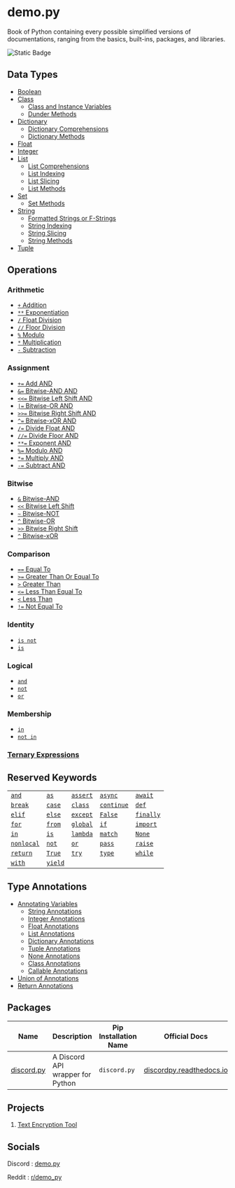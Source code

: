 # demo.py
Book of Python containing every possible simplified versions of documentations, ranging from the basics, built-ins, packages, and libraries.

![Static Badge](https://img.shields.io/badge/Python_%3E%3D3.12-yellow?style=for-the-badge)

## Data Types
- [Boolean](https://github.com/almostDemoPy/demo.py/blob/c33ecd83d97d0b89ae8299fb98ef7b3de16053b9/data_types/boolean.md)
- [Class](https://github.com/almostDemoPy/demo.py/blob/c33ecd83d97d0b89ae8299fb98ef7b3de16053b9/data_types/class.md)
  - [Class and Instance Variables](https://github.com/almostDemoPy/demo.py/blob/main/data_types/class.md#class-and-instance-variables)
  - [Dunder Methods](https://github.com/almostDemoPy/demo.py/blob/main/data_types/class.md#dunder-methods)
- [Dictionary](https://github.com/almostDemoPy/demo.py/blob/c33ecd83d97d0b89ae8299fb98ef7b3de16053b9/data_types/dictionary.md)
  - [Dictionary Comprehensions](https://github.com/almostDemoPy/demo.py/blob/main/data_types/dictionary.md#dictionary-comprehensions)
  - [Dictionary Methods](https://github.com/almostDemoPy/demo.py/blob/main/data_types/dictionary.md#dictionary-methods)
- [Float](https://github.com/almostDemoPy/demo.py/blob/c33ecd83d97d0b89ae8299fb98ef7b3de16053b9/data_types/float.md)
- [Integer](https://github.com/almostDemoPy/demo.py/blob/c33ecd83d97d0b89ae8299fb98ef7b3de16053b9/data_types/integer.md)
- [List](https://github.com/almostDemoPy/demo.py/blob/c33ecd83d97d0b89ae8299fb98ef7b3de16053b9/data_types/list.md)
  - [List Comprehensions](https://github.com/almostDemoPy/demo.py/blob/main/data_types/list.md#list-comprehensions)
  - [List Indexing](https://github.com/almostDemoPy/demo.py/blob/main/data_types/list.md#list-indexing)
  - [List Slicing](https://github.com/almostDemoPy/demo.py/blob/main/data_types/list.md#list-slicing)
  - [List Methods](https://github.com/almostDemoPy/demo.py/blob/main/data_types/list.md#list-methods)
- [Set](https://github.com/almostDemoPy/demo.py/blob/c33ecd83d97d0b89ae8299fb98ef7b3de16053b9/data_types/set.md)
  - [Set Methods](https://github.com/almostDemoPy/demo.py/blob/main/data_types/set.md#set-methods)
- [String](https://github.com/almostDemoPy/demo.py/blob/c33ecd83d97d0b89ae8299fb98ef7b3de16053b9/data_types/string.md)
  - [Formatted Strings or F-Strings](https://github.com/almostDemoPy/demo.py/blob/main/data_types/string.md#formatted-strings-or-f-strings)
  - [String Indexing](https://github.com/almostDemoPy/demo.py/blob/main/data_types/string.md#string-indexing)
  - [String Slicing](https://github.com/almostDemoPy/demo.py/blob/main/data_types/string.md#string-slicing)
  - [String Methods](https://github.com/almostDemoPy/demo.py/blob/main/data_types/string.md#string-methods)
- [Tuple](https://github.com/almostDemoPy/demo.py/blob/c33ecd83d97d0b89ae8299fb98ef7b3de16053b9/data_types/tuple.md)

## Operations

### Arithmetic
- [` + ` Addition](https://github.com/almostDemoPy/demo.py/blob/main/operations/arithmetic.md#addition-operation)
- [` ** ` Exponentiation](https://github.com/almostDemoPy/demo.py/blob/main/operations/arithmetic.md#exponentiation-operation)
- [` / ` Float Division](https://github.com/almostDemoPy/demo.py/blob/main/operations/arithmetic.md#float-division-operation)
- [` // ` Floor Division](https://github.com/almostDemoPy/demo.py/blob/main/operations/arithmetic.md#floor-division-operation)
- [` % ` Modulo](https://github.com/almostDemoPy/demo.py/blob/main/operations/arithmetic.md#modulo-operation)
- [` * ` Multiplication](https://github.com/almostDemoPy/demo.py/blob/main/operations/arithmetic.md#multiplication-operation)
- [` - ` Subtraction](https://github.com/almostDemoPy/demo.py/blob/main/operations/arithmetic.md#subtraction-operation)

### Assignment
- [` += ` Add AND](https://github.com/almostDemoPy/demo.py/blob/main/operations/assignment.md#add-and-operation)
- [` &= ` Bitwise-AND AND](https://github.com/almostDemoPy/demo.py/blob/main/operations/assignment.md#bitwise-and-and-operation)
- [` <<= ` Bitwise Left Shift AND](https://github.com/almostDemoPy/demo.py/blob/main/operations/assignment.md#bitwise-left-shift-and-operation)
- [` |= ` Bitwise-OR AND](https://github.com/almostDemoPy/demo.py/blob/main/operations/assignment.md#bitwise-or-and-operation)
- [` >>= ` Bitwise Right Shift AND](https://github.com/almostDemoPy/demo.py/blob/main/operations/assignment.md#bitwise-right-shift-and-operation)
- [` ^= ` Bitwise-xOR AND](https://github.com/almostDemoPy/demo.py/blob/main/operations/assignment.md#bitwise-xor-and-operation)
- [` /= ` Divide Float AND](https://github.com/almostDemoPy/demo.py/blob/main/operations/assignment.md#divide-float-and-operation)
- [` //= ` Divide Floor AND](https://github.com/almostDemoPy/demo.py/blob/main/operations/assignment.md#divide-floor-and-operation)
- [` **= ` Exponent AND](https://github.com/almostDemoPy/demo.py/blob/main/operations/assignment.md#exponent-and-operation)
- [` %= ` Modulo AND](https://github.com/almostDemoPy/demo.py/blob/main/operations/assignment.md#modulo-and-operation)
- [` *= ` Multiply AND](https://github.com/almostDemoPy/demo.py/blob/main/operations/assignment.md#multiply-and-operation)
- [` -= ` Subtract AND](https://github.com/almostDemoPy/demo.py/blob/main/operations/assignment.md#subtract-and-operation)

### Bitwise
- [` & ` Bitwise-AND](https://github.com/almostDemoPy/demo.py/blob/main/operations/bitwise.md#bitwise-and-operation)
- [` << ` Bitwise Left Shift](https://github.com/almostDemoPy/demo.py/blob/main/operations/bitwise.md#bitwise-left-shift-operation)
- [` ~ ` Bitwise-NOT](https://github.com/almostDemoPy/demo.py/blob/main/operations/bitwise.md#bitwise-not-operation)
- [` ^ ` Bitwise-OR](https://github.com/almostDemoPy/demo.py/blob/main/operations/bitwise.md#bitwise-or-operation)
- [` >> ` Bitwise Right Shift](https://github.com/almostDemoPy/demo.py/blob/main/operations/bitwise.md#bitwise-right-shift-operation)
- [` ^ ` Bitwise-xOR](https://github.com/almostDemoPy/demo.py/blob/main/operations/bitwise.md#bitwise-xor-operation)

### Comparison
- [` == ` Equal To](https://github.com/almostDemoPy/demo.py/blob/main/operations/comparison.md#equal-to-operation)
- [` >= ` Greater Than Or Equal To](https://github.com/almostDemoPy/demo.py/blob/main/operations/comparison.md#greater-than-or-equal-to-operation)
- [` > ` Greater Than](https://github.com/almostDemoPy/demo.py/blob/main/operations/comparison.md#greater-than-operation)
- [` <= ` Less Than Equal To](https://github.com/almostDemoPy/demo.py/blob/main/operations/comparison.md#less-than-or-equal-to-operation)
- [` < ` Less Than](https://github.com/almostDemoPy/demo.py/blob/main/operations/comparison.md#less-than-operation)
- [` != ` Not Equal To](https://github.com/almostDemoPy/demo.py/blob/main/operations/comparison.md#not-equal-to-operation)

### Identity
- [` is not `](https://github.com/almostDemoPy/demo.py/blob/main/operations/identity.md#is-not-operation)
- [` is `](https://github.com/almostDemoPy/demo.py/blob/main/operations/identity.md#is-operation)

### Logical
- [` and `](https://github.com/almostDemoPy/demo.py/blob/main/operations/logical.md#and-operation)
- [` not `](https://github.com/almostDemoPy/demo.py/blob/main/operations/logical.md#not-operation)
- [` or `](https://github.com/almostDemoPy/demo.py/blob/main/operations/logical.md#or-operation)

### Membership
- [` in `](https://github.com/almostDemoPy/demo.py/blob/main/operations/membership.md#in-operation)
- [` not in `](https://github.com/almostDemoPy/demo.py/blob/main/operations/membership.md#not-in-operation)

### [Ternary Expressions](https://github.com/almostDemoPy/demo.py/blob/main/operations/ternary.md#ternary)

## Reserved Keywords
| | | | | |
| - | - | - | - | - |
| [` and `](https://github.com/almostDemoPy/demo.py/blob/main/reserved_keywords.md#and) | [` as `](https://github.com/almostDemoPy/demo.py/blob/main/reserved_keywords.md#as) | [` assert `](https://github.com/almostDemoPy/demo.py/blob/main/reserved_keywords.md#assert) | [` async `](https://github.com/almostDemoPy/demo.py/blob/main/reserved_keywords.md#async) | [` await `](https://github.com/almostDemoPy/demo.py/blob/main/reserved_keywords.md#await)
| [` break `](https://github.com/almostDemoPy/demo.py/blob/main/reserved_keywords.md#break) | [` case `](https://github.com/almostDemoPy/demo.py/blob/main/reserved_keywords.md#case) | [` class `](https://github.com/almostDemoPy/demo.py/blob/main/reserved_keywords.md#class) | [` continue `](https://github.com/almostDemoPy/demo.py/blob/main/reserved_keywords.md#continue) | [` def `](<https://github.com/almostDemoPy/demo.py/blob/main/reserved_keywords.md#def>) |
| [` elif `](https://github.com/almostDemoPy/demo.py/blob/main/reserved_keywords.md#elif) | [` else `](https://github.com/almostDemoPy/demo.py/blob/main/reserved_keywords.md#else) | [` except `](https://github.com/almostDemoPy/demo.py/blob/main/reserved_keywords.md#except) | [` False `](https://github.com/almostDemoPy/demo.py/blob/main/reserved_keywords.md#false) | [` finally `](https://github.com/almostDemoPy/demo.py/blob/main/reserved_keywords.md#finally) |
| [` for `](https://github.com/almostDemoPy/demo.py/blob/main/reserved_keywords.md#for) | [` from `](https://github.com/almostDemoPy/demo.py/blob/main/reserved_keywords.md#from) | [` global `](https://github.com/almostDemoPy/demo.py/blob/main/reserved_keywords.md#global) | [` if `](https://github.com/almostDemoPy/demo.py/blob/main/reserved_keywords.md#if) | [` import `](https://github.com/almostDemoPy/demo.py/blob/main/reserved_keywords.md#import) |
| [` in `](https://github.com/almostDemoPy/demo.py/blob/main/reserved_keywords.md#in) | [` is `](https://github.com/almostDemoPy/demo.py/blob/main/reserved_keywords.md#is) | [` lambda `](https://github.com/almostDemoPy/demo.py/blob/main/reserved_keywords.md#lambda) | [` match `](https://github.com/almostDemoPy/demo.py/blob/main/reserved_keywords.md#match) | [` None `](https://github.com/almostDemoPy/demo.py/blob/main/reserved_keywords.md#none) |
| [` nonlocal `](https://github.com/almostDemoPy/demo.py/blob/main/reserved_keywords.md#nonlocal) | [` not `](https://github.com/almostDemoPy/demo.py/blob/main/reserved_keywords.md#not) | [` or `](https://github.com/almostDemoPy/demo.py/blob/main/reserved_keywords.md#or) | [` pass `](https://github.com/almostDemoPy/demo.py/blob/main/reserved_keywords.md#pass) | [` raise `](https://github.com/almostDemoPy/demo.py/blob/main/reserved_keywords.md#raise) |
| [` return `](https://github.com/almostDemoPy/demo.py/blob/main/reserved_keywords.md#return) | [` True `](https://github.com/almostDemoPy/demo.py/blob/main/reserved_keywords.md#true) | [` try `](https://github.com/almostDemoPy/demo.py/blob/main/reserved_keywords.md#try) | [` type `](https://github.com/almostDemoPy/demo.py/blob/main/reserved_keywords.md#type) | [` while `](https://github.com/almostDemoPy/demo.py/blob/main/reserved_keywords.md#while) |
| [` with `](https://github.com/almostDemoPy/demo.py/blob/main/reserved_keywords.md#with) | [` yield `](https://github.com/almostDemoPy/demo.py/blob/main/reserved_keywords.md#yield) |

## Type Annotations
- [Annotating Variables](https://github.com/almostDemoPy/demo.py/blob/main/type_annotations.md#annotating-variables)
  - [String Annotations](https://github.com/almostDemoPy/demo.py/blob/main/type_annotations.md#string-annotations)
   - [Integer Annotations](https://github.com/almostDemoPy/demo.py/blob/main/type_annotations.md#integer-annotations)
   - [Float Annotations](https://github.com/almostDemoPy/demo.py/blob/main/type_annotations.md#float-annotations)
   - [List Annotations](https://github.com/almostDemoPy/demo.py/blob/main/type_annotations.md#list-annotations)
   - [Dictionary Annotations](https://github.com/almostDemoPy/demo.py/blob/main/type_annotations.md#dictionary-annotations)
   - [Tuple Annotations](https://github.com/almostDemoPy/demo.py/blob/main/type_annotations.md#tuple-annotations)
   - [None Annotations](https://github.com/almostDemoPy/demo.py/blob/main/type_annotations.md#none-annotations)
   - [Class Annotations](https://github.com/almostDemoPy/demo.py/blob/main/type_annotations.md#class-annotations)
   - [Callable Annotations](https://github.com/almostDemoPy/demo.py/blob/main/type_annotations.md#callable-annotations)
- [Union of Annotations](https://github.com/almostDemoPy/demo.py/blob/main/type_annotations.md#union-of-annotations)
- [Return Annotations](https://github.com/almostDemoPy/demo.py/blob/main/type_annotations.md#return-annotations)

## Packages
| Name | Description | Pip Installation Name | Official Docs |
|  -   |      -      |         -        |       -       |
| [discord.py](https://github.com/almostDemoPy/demo.py/tree/main/packages/discord.py) | A Discord API wrapper for Python | ` discord.py ` | [discordpy.readthedocs.io](https://discordpy.readthedocs.io/en/stable/index.html) |

## Projects
1. [Text Encryption Tool](https://github.com/almostDemoPy/demo.py/blob/main/projects/text_encryption_tool.py)


## Socials

Discord : [demo.py](https://discord.gg/UQhuWWufgb)

Reddit : [r/demo_py](https://www.reddit.com/r/demo_py/)